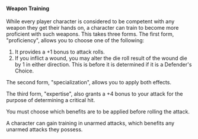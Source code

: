 #### Weapon Training
While every player character is considered to be competent with any weapon they get their hands on, a character can train to become more proficient with such weapons. This takes three forms. The first form, "proficiency", allows you to choose one of the following:  
1) It provides a +1 bonus to attack rolls.  
2) If you inflict a wound, you may alter the die roll result of the wound die by 1 in either direction. This is before it is determined if it is a Defender's Choice.
 
The second form, "specialization", allows you to apply both effects.

The third form, "expertise", also grants a +4 bonus to your attack for the purpose of determining a critical hit.

You must choose which benefits are to be applied before rolling the attack.

A character can gain training in unarmed attacks, which benefits any unarmed attacks they possess.
